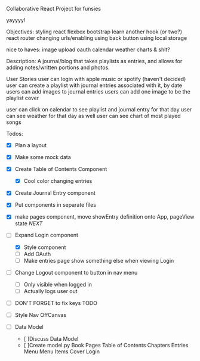 Collaborative React Project for funsies

yayyyy!

Objectives:
  styling react
    flexbox
    bootstrap
  learn another hook (or two?)
  react router
  changing urls/enabling using back button
  using local storage
  
  nice to haves:
    image upload
    oauth
    calendar
    weather
    charts & shit?

Description:
    A journal/blog that takes playlists as entries, and allows for adding notes/written portions and photos.

User Stories
  user can login with apple music or spotify (haven't decided)
  user can create a playlist with journal entries associated with it, by date
  users can add images to journal entries
  users can add one image to be the playlist cover
  
  user can click on calendar to see playlist and journal entry for that day
  user can see weather for that day as well
  user can see chart of most played songs
  

Todos:
- [x] Plan a layout
- [x] Make some mock data
- [x] Create Table of Contents Component
  - [x] Cool color changing entries
- [x] Create Journal Entry component 
- [X] Put components in separate files
- [x] make pages component, move showEntry definition onto App, pageView state *NEXT*
- [ ] Expand Login component
  - [x] Style component
  - [ ] Add OAuth
  - [ ] Make entries page show something else when viewing Login
- [ ] Change Logout component to button in nav menu 
  - [ ] Only visible when logged in
  - [ ] Actually logs user out
- [ ] DON'T FORGET to fix keys TODO
- [ ] Style Nav OffCanvas
- [ ] Data Model
  - [ ]Discuss Data Model
  - [ ]Create model.py
Book
  Pages
    Table of Contents
      Chapters
        Entries
    Menu
      Menu Items
Cover
  Login


  <!-- Co-authored-by: Katrina Huber-Juma <katrina.huber@gmail.com> -->